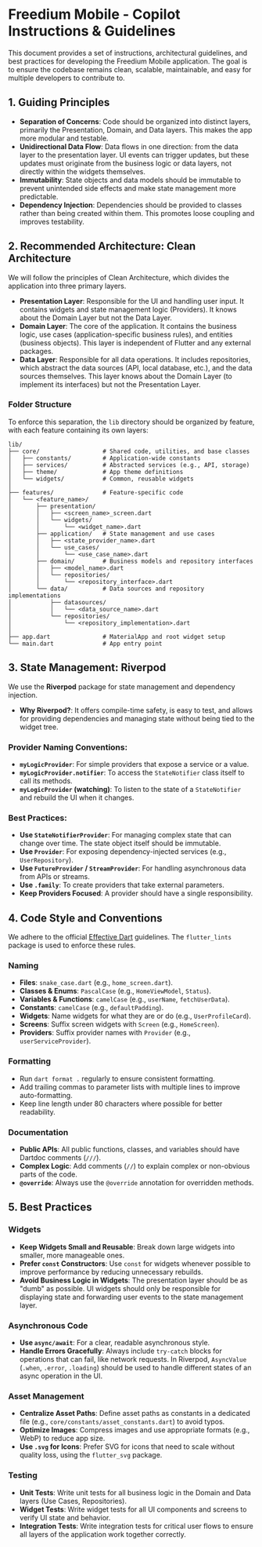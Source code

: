 # Freedium Mobile - Copilot Instructions & Guidelines

This document provides a set of instructions, architectural guidelines, and best practices for developing the Freedium Mobile application. The goal is to ensure the codebase remains clean, scalable, maintainable, and easy for multiple developers to contribute to.

## 1. Guiding Principles

- **Separation of Concerns**: Code should be organized into distinct layers, primarily the Presentation, Domain, and Data layers. This makes the app more modular and testable.
- **Unidirectional Data Flow**: Data flows in one direction: from the data layer to the presentation layer. UI events can trigger updates, but these updates must originate from the business logic or data layers, not directly within the widgets themselves.
- **Immutability**: State objects and data models should be immutable to prevent unintended side effects and make state management more predictable.
- **Dependency Injection**: Dependencies should be provided to classes rather than being created within them. This promotes loose coupling and improves testability.

## 2. Recommended Architecture: Clean Architecture

We will follow the principles of Clean Architecture, which divides the application into three primary layers.

- **Presentation Layer**: Responsible for the UI and handling user input. It contains widgets and state management logic (Providers). It knows about the Domain Layer but not the Data Layer.
- **Domain Layer**: The core of the application. It contains the business logic, use cases (application-specific business rules), and entities (business objects). This layer is independent of Flutter and any external packages.
- **Data Layer**: Responsible for all data operations. It includes repositories, which abstract the data sources (API, local database, etc.), and the data sources themselves. This layer knows about the Domain Layer (to implement its interfaces) but not the Presentation Layer.

### Folder Structure

To enforce this separation, the `lib` directory should be organized by feature, with each feature containing its own layers:

```
lib/
├── core/                  # Shared code, utilities, and base classes
│   ├── constants/         # Application-wide constants
│   ├── services/          # Abstracted services (e.g., API, storage)
│   ├── theme/             # App theme definitions
│   └── widgets/           # Common, reusable widgets
│
├── features/              # Feature-specific code
│   └── <feature_name>/
│       ├── presentation/
│       │   ├── <screen_name>_screen.dart
│       │   └── widgets/
│       │       └── <widget_name>.dart
│       ├── application/   # State management and use cases
│       │   ├── <state_provider_name>.dart
│       │   └── use_cases/
│       │       └── <use_case_name>.dart
│       ├── domain/        # Business models and repository interfaces
│       │   ├── <model_name>.dart
│       │   └── repositories/
│       │       └── <repository_interface>.dart
│       └── data/          # Data sources and repository implementations
│           ├── datasources/
│           │   └── <data_source_name>.dart
│           └── repositories/
│               └── <repository_implementation>.dart
│
├── app.dart               # MaterialApp and root widget setup
└── main.dart              # App entry point
```

## 3. State Management: Riverpod

We use the **Riverpod** package for state management and dependency injection.

- **Why Riverpod?**: It offers compile-time safety, is easy to test, and allows for providing dependencies and managing state without being tied to the widget tree.

### Provider Naming Conventions:

- **`myLogicProvider`**: For simple providers that expose a service or a value.
- **`myLogicProvider.notifier`**: To access the `StateNotifier` class itself to call its methods.
- **`myLogicProvider` (watching)**: To listen to the state of a `StateNotifier` and rebuild the UI when it changes.

### Best Practices:

- **Use `StateNotifierProvider`**: For managing complex state that can change over time. The state object itself should be immutable.
- **Use `Provider`**: For exposing dependency-injected services (e.g., `UserRepository`).
- **Use `FutureProvider` / `StreamProvider`**: For handling asynchronous data from APIs or streams.
- **Use `.family`**: To create providers that take external parameters.
- **Keep Providers Focused**: A provider should have a single responsibility.

## 4. Code Style and Conventions

We adhere to the official [Effective Dart](https://dart.dev/effective-dart) guidelines. The `flutter_lints` package is used to enforce these rules.

### Naming

- **Files**: `snake_case.dart` (e.g., `home_screen.dart`).
- **Classes & Enums**: `PascalCase` (e.g., `HomeViewModel`, `Status`).
- **Variables & Functions**: `camelCase` (e.g., `userName`, `fetchUserData`).
- **Constants**: `camelCase` (e.g., `defaultPadding`).
- **Widgets**: Name widgets for what they are or do (e.g., `UserProfileCard`).
- **Screens**: Suffix screen widgets with `Screen` (e.g., `HomeScreen`).
- **Providers**: Suffix provider names with `Provider` (e.g., `userServiceProvider`).

### Formatting

- Run `dart format .` regularly to ensure consistent formatting.
- Add trailing commas to parameter lists with multiple lines to improve auto-formatting.
- Keep line length under 80 characters where possible for better readability.

### Documentation

- **Public APIs**: All public functions, classes, and variables should have Dartdoc comments (`///`).
- **Complex Logic**: Add comments (`//`) to explain complex or non-obvious parts of the code.
- **`@override`**: Always use the `@override` annotation for overridden methods.

## 5. Best Practices

### Widgets

- **Keep Widgets Small and Reusable**: Break down large widgets into smaller, more manageable ones.
- **Prefer `const` Constructors**: Use `const` for widgets whenever possible to improve performance by reducing unnecessary rebuilds.
- **Avoid Business Logic in Widgets**: The presentation layer should be as "dumb" as possible. UI widgets should only be responsible for displaying state and forwarding user events to the state management layer.

### Asynchronous Code

- **Use `async/await`**: For a clear, readable asynchronous style.
- **Handle Errors Gracefully**: Always include `try-catch` blocks for operations that can fail, like network requests. In Riverpod, `AsyncValue` (`.when`, `.error`, `.loading`) should be used to handle different states of an async operation in the UI.

### Asset Management

- **Centralize Asset Paths**: Define asset paths as constants in a dedicated file (e.g., `core/constants/asset_constants.dart`) to avoid typos.
- **Optimize Images**: Compress images and use appropriate formats (e.g., WebP) to reduce app size.
- **Use `.svg` for Icons**: Prefer SVG for icons that need to scale without quality loss, using the `flutter_svg` package.

### Testing

- **Unit Tests**: Write unit tests for all business logic in the Domain and Data layers (Use Cases, Repositories).
- **Widget Tests**: Write widget tests for all UI components and screens to verify UI state and behavior.
- **Integration Tests**: Write integration tests for critical user flows to ensure all layers of the application work together correctly.